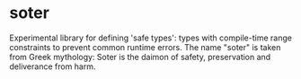 # soter

Experimental library for defining 'safe types': types with compile-time range constraints to prevent common runtime errors.
The name "soter" is taken from Greek mythology: Soter is the daimon of safety, preservation and deliverance from harm.